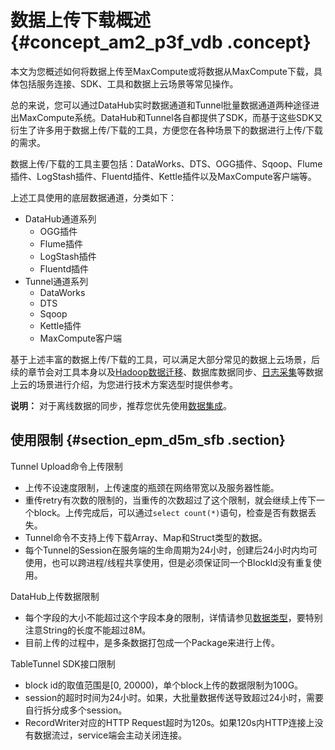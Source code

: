 # 数据上传下载概述 {#concept_am2_p3f_vdb .concept}

本文为您概述如何将数据上传至MaxCompute或将数据从MaxCompute下载，具体包括服务连接、SDK、工具和数据上云场景等常见操作。

总的来说，您可以通过DataHub实时数据通道和Tunnel批量数据通道两种途径进出MaxCompute系统。DataHub和Tunnel各自都提供了SDK，而基于这些SDK又衍生了许多用于数据上传/下载的工具，方便您在各种场景下的数据进行上传/下载的需求。

数据上传/下载的工具主要包括：DataWorks、DTS、OGG插件、Sqoop、Flume插件、LogStash插件、Fluentd插件、Kettle插件以及MaxCompute客户端等。

上述工具使用的底层数据通道，分类如下：

-   DataHub通道系列
    -   OGG插件
    -   Flume插件
    -   LogStash插件
    -   Fluentd插件
-   Tunnel通道系列
    -   DataWorks
    -   DTS
    -   Sqoop
    -   Kettle插件
    -   MaxCompute客户端

基于上述丰富的数据上传/下载的工具，可以满足大部分常见的数据上云场景，后续的章节会对工具本身以及[Hadoop数据迁移](../../../../intl.zh-CN/最佳实践/Hadoop数据迁移MaxCompute最佳实践.md#)、数据库数据同步、[日志采集](intl.zh-CN/用户指南/数据上传下载/DataHub实时数据通道.md#)等数据上云的场景进行介绍，为您进行技术方案选型时提供参考。

**说明：** 对于离线数据的同步，推荐您优先使用[数据集成](../../../../intl.zh-CN/使用指南/数据集成/数据集成简介/数据集成概述.md#)。

## 使用限制 {#section_epm_d5m_sfb .section}

Tunnel Upload命令上传限制

-   上传不设速度限制，上传速度的瓶颈在网络带宽以及服务器性能。
-   重传retry有次数的限制的，当重传的次数超过了这个限制，就会继续上传下一个block。上传完成后，可以通过`select count(*)`语句，检查是否有数据丢失。
-   Tunnel命令不支持上传下载Array、Map和Struct类型的数据。
-   每个Tunnel的Session在服务端的生命周期为24小时，创建后24小时内均可使用，也可以跨进程/线程共享使用，但是必须保证同一个BlockId没有重复使用。

DataHub上传数据限制

-   每个字段的大小不能超过这个字段本身的限制，详情请参见[数据类型](intl.zh-CN/用户指南/基本概念/数据类型.md#)，要特别注意String的长度不能超过8M。
-   目前上传的过程中，是多条数据打包成一个Package来进行上传。

TableTunnel SDK接口限制

-   block id的取值范围是\[0, 20000\)，单个block上传的数据限制为100G。
-   session的超时时间为24小时。如果，大批量数据传送导致超过24小时，需要自行拆分成多个session。
-   RecordWriter对应的HTTP Request超时为120s。如果120s内HTTP连接上没有数据流过，service端会主动关闭连接。

